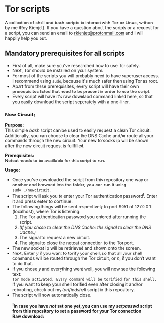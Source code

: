 # Tor scripts
A collection of shell and bash scripts to interact with Tor on Linux, written by me (Roy Kienjet).
If you have a question about the scripts or a request for a script, you can send an email to rkienjet@protonmail.com and I will happily help you out.

## Mandatory prerequisites for all scripts
- First of all, make sure you've researched how to use Tor safely.
- Next, Tor should be installed on your system.
- For most of the scripts you will probably need to have superuser access. I recommend using `sudo`, because it's much safer then using Tor as root.
- Apart from these prerequisites, every script will have their own prerequisites listed that need to be present in order to use the script.
- Every script will have it's raw downlaod command linked here, so that you easily download the script seperately with a one-liner.

### New Circuit;

**Purpose:**<br>
This simple _bash_ script can be used to easily request a clean Tor circuit. Additionally, you can choose to clear the DNS Cache and/or route all your commands through the new circuit. Your new torsocks ip will be shown after the new circuit request is fullfilled.

**Prerequisites:**<br>
Netcat needs to be availlable for this script to run.

**Usage:**
- Once you've downloaded the script from this repository one way or another and browsed into the folder, you can run it using<br>```sudo ./newcircuit```.
- The script will ask you to enter your Tor authentication password<sup>**!**</sup>. Enter it and press enter to continue.
- The following things will be sent respectively to port 9051 of 127.0.0.1 (localhost), where Tor is listening: 
  1. The Tor authentication password you entered after running the script.
  2. _(If you chose to clear the DNS Cache: the signal to clear the DNS Cache.)_
  3. The signal to request a new circuit.
  4. The signal to close the netcat connection to the Tor port.
- The new socket ip will be retirieved and shown onto the screen.
- Next, Enter _y_ if you want to torify your shell, so that all your shell commands will be routed through the Tor circuit, or _n_, if you don't want to do that.
- If you chose _y_ and everything went well, you will now see the following text:<br>
```Tor mode activated. Every command will be torified for this shell.```<br>
If you want to keep your shell torified even after closing it and/or rebooting, check out my _torifiedshell_ script in this repository.
- The script will now automatically close.<br>
<br><sup>**!**</sup>**In case you have _not_ set one yet, you can use my *setpasswd* script from this repository to set a password for your Tor connection**
<br>**Raw download:**
